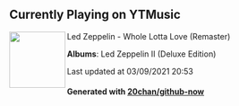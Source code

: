 ## Currently Playing on YTMusic

[<img align="left" width="100" src="https://lh3.googleusercontent.com/S496I1JK8xN_TxN97NJmD_JZBkopZsdy0pPpU6usi2Sm6-JT-yf9XSNgFVWtTlYCOSKrowBpl2ByOP4">](https://music.youtube.com/watch?v=0bcIjILqORM)

Led Zeppelin - Whole Lotta Love (Remaster)

**Albums**: Led Zeppelin II (Deluxe Edition)

Last updated at 03/09/2021 20:53

#### Generated with [20chan/github-now](https://github.com/20chan/github-now)


<!--
**20chan/20chan** is a ✨ _special_ ✨ repository because its `README.md` (this file) appears on your GitHub profile.

Here are some ideas to get you started:

- 🔭 I’m currently working on ...
- 🌱 I’m currently learning ...
- 👯 I’m looking to collaborate on ...
- 🤔 I’m looking for help with ...
- 💬 Ask me about ...
- 📫 How to reach me: ...
- 😄 Pronouns: ...
- ⚡ Fun fact: ...
-->

